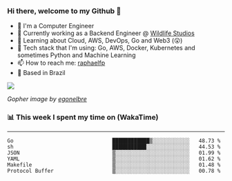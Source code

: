 ### Hi there, welcome to my Github 👋

- 📖 I'm a Computer Engineer
- 🔭 Currently working as a Backend Engineer @ [Wildlife Studios](https://wildlifestudios.com/)
- 🌱 Learning about Cloud, AWS, DevOps, Go and Web3 (😲)
- 🚀 Tech stack that I'm using: Go, AWS, Docker, Kubernetes and sometimes Python and Machine Learning
- 📫 How to reach me: [raphaelfp](https://linkedin.com/in/raphaelfp)
- 🏡 Based in Brazil

![](https://github.com/raphaelfp/gophers/blob/master/.thumb/animation/morning-coffee-3x.gif)

*Gopher image by [egonelbre](https://github.com/egonelbre/)*

### 📊 This week I spent my time on (WakaTime)

---

<!--START_SECTION:waka-->

```text
Go                                ████████████▒░░░░░░░░░░░░   48.73 %
sh                                ███████████░░░░░░░░░░░░░░   44.53 %
JSON                              ▒░░░░░░░░░░░░░░░░░░░░░░░░   01.99 %
YAML                              ▒░░░░░░░░░░░░░░░░░░░░░░░░   01.62 %
Makefile                          ▒░░░░░░░░░░░░░░░░░░░░░░░░   01.48 %
Protocol Buffer                   ▒░░░░░░░░░░░░░░░░░░░░░░░░   00.78 %
```

<!--END_SECTION:waka-->
